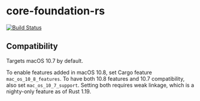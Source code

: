 # core-foundation-rs

[![Build Status](https://travis-ci.org/servo/core-foundation-rs.svg?branch=master)](https://travis-ci.org/servo/core-foundation-rs)

## Compatibility

Targets macOS 10.7 by default.

To enable features added in macOS 10.8, set Cargo feature `mac_os_10_8_features`. To have both 10.8 features and 10.7 compatibility, also set `mac_os_10_7_support`. Setting both requires weak linkage, which is a nighty-only feature as of Rust 1.19.

